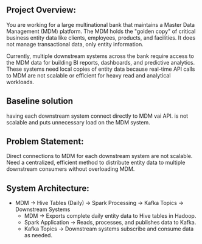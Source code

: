 ## Project Overview:
You are working for a large multinational bank that maintains a Master Data Management (MDM) platform. The MDM holds the "golden copy" of critical business entity data like clients, employees, products, and facilities. It does not manage transactional data, only entity information.

Currently, multiple downstream systems across the bank require access to the MDM data for building BI reports, dashboards, and predictive analytics. These systems need local copies of entity data because real-time API calls to MDM are not scalable or efficient for heavy read and analytical workloads.

## Baseline solution 
having each downstream system connect directly to MDM vai API.
is not scalable and puts unnecessary load on the MDM system.

## Problem Statement:
Direct connections to MDM for each downstream system are not scalable. Need a centralized, efficient method to distribute entity data to multiple downstream consumers without overloading MDM.

## System Architecture:
* MDM → Hive Tables (Daily) → Spark Processing → Kafka Topics → Downstream Systems
  - MDM → Exports complete daily entity data to Hive tables in Hadoop.
  - Spark Application → Reads, processes, and publishes data to Kafka.
  - Kafka Topics → Downstream systems subscribe and consume data as needed.

## 

